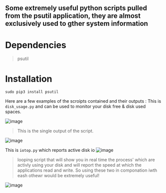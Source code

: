 ## Some extremely useful python scripts pulled from the psutil application, they are almost exclusively used to gther system information ##

# Dependencies # 
> psutil
# Installation #
```sudo pip3 install psutil```

Here are a few examples of the scroipts contained and their outputs :
This is ```disk_usage.py``` and can be used to monitor your disk free & disk used spaces.   

![image](https://github.com/nylar357/psutil_scripts/assets/37067686/ec93e296-003f-464d-88c9-c651c611784d)

> This is the single output of the script.

![image](https://github.com/nylar357/psutil_scripts/assets/37067686/b1d38d19-6c43-40d0-9399-69e442f5ba97)






This is ```iotop.py``` which reports active disk io
![image](https://github.com/nylar357/psutil_scripts/assets/37067686/b02b1cf6-90ed-45d2-a99d-04fb8fa4254c)


> looping script that will show you in real time the process' which are activly using your disk and will report the speed at which the applications read and write.  So using these two in componation iwth eash othewr would be extremely useful!


![image](https://github.com/nylar357/psutil_scripts/assets/37067686/e4eb5a88-bd70-4bec-a5ce-fee23dcc479f)
